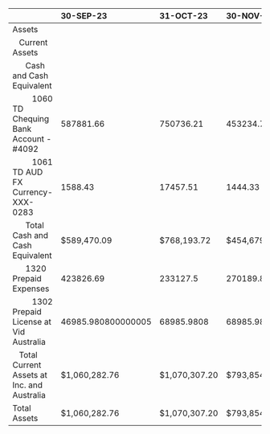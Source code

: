 |                                                                                             | 30-SEP-23          | 31-OCT-23     | 30-NOV-23   |
|:--------------------------------------------------------------------------------------------|:-------------------|:--------------|:------------|
| Assets                                                                                      |                    |               |             |
| &nbsp;&nbsp;&nbsp;Current Assets                                                            |                    |               |             |
| &nbsp;&nbsp;&nbsp;&nbsp;&nbsp;&nbsp;Cash and Cash Equivalent                                |                    |               |             |
| &nbsp;&nbsp;&nbsp;&nbsp;&nbsp;&nbsp;&nbsp;&nbsp;&nbsp;1060 TD Chequing Bank Account - #4092 | 587881.66          | 750736.21     | 453234.78   |
| &nbsp;&nbsp;&nbsp;&nbsp;&nbsp;&nbsp;&nbsp;&nbsp;&nbsp;1061 TD AUD FX Currency-XXX-0283      | 1588.43            | 17457.51      | 1444.33     |
| &nbsp;&nbsp;&nbsp;&nbsp;&nbsp;&nbsp;Total Cash and Cash Equivalent                          | $589,470.09        | $768,193.72   | $454,679.11 |
| &nbsp;&nbsp;&nbsp;&nbsp;&nbsp;&nbsp;1320 Prepaid Expenses                                   | 423826.69          | 233127.5      | 270189.85   |
| &nbsp;&nbsp;&nbsp;&nbsp;&nbsp;&nbsp;&nbsp;&nbsp;&nbsp;1302 Prepaid License at Vid Australia | 46985.980800000005 | 68985.9808    | 68985.9808  |
| &nbsp;&nbsp;&nbsp;Total Current Assets at Inc. and Australia                                | $1,060,282.76      | $1,070,307.20 | $793,854.94 |
| Total Assets                                                                                | $1,060,282.76      | $1,070,307.20 | $793,854.94 |